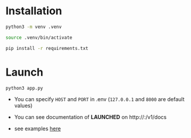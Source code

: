 # Installation

```Bash
python3 -m venv .venv
```

```Bash
source .venv/bin/activate
```

```Bash
pip install -r requirements.txt
```

# Launch

```Bash
python3 app.py
```

* You can specify `HOST` and `PORT` in .env (`127.0.0.1` and `8000` are default values)

* You can see documentation of **LAUNCHED** on http://<HOST>:<PORT>/v1/docs

* see examples [here](examples.http)
